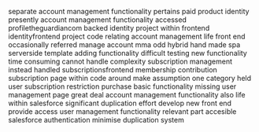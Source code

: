 separate account management functionality pertains paid product identity presently account management functionality accessed profiletheguardiancom backed identity project within frontend identityfrontend project code relating account management life front end occasionally referred manage account mma odd hybrid hand made spa serverside template adding functionality difficult testing new functionality time consuming cannot handle complexity subscription management instead handled subscriptionsfrontend membership contribution subscription page within code around make assumption one category held user subscription restriction purchase basic functionality missing user management page great deal account management functionality also life within salesforce significant duplication effort develop new front end provide access user management functionality relevant part accesible salesforce authentication minimise duplication system